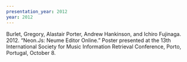 ```yaml
---
presentation_year: 2012
year: 2012
---
```


Burlet, Gregory, Alastair Porter, Andrew Hankinson, and Ichiro Fujinaga. 2012. “Neon.Js: Neume Editor Online.” Poster presented at the 13th International Society for Music Information Retrieval Conference, Porto, Portugal, October 8.